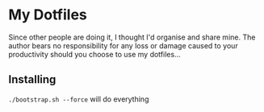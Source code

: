 # My Dotfiles
Since other people are doing it, I thought I'd organise and share mine. The author bears no responsibility for any loss or damage caused to your productivity should you choose to use my dotfiles...

## Installing
`./bootstrap.sh --force` will do everything
